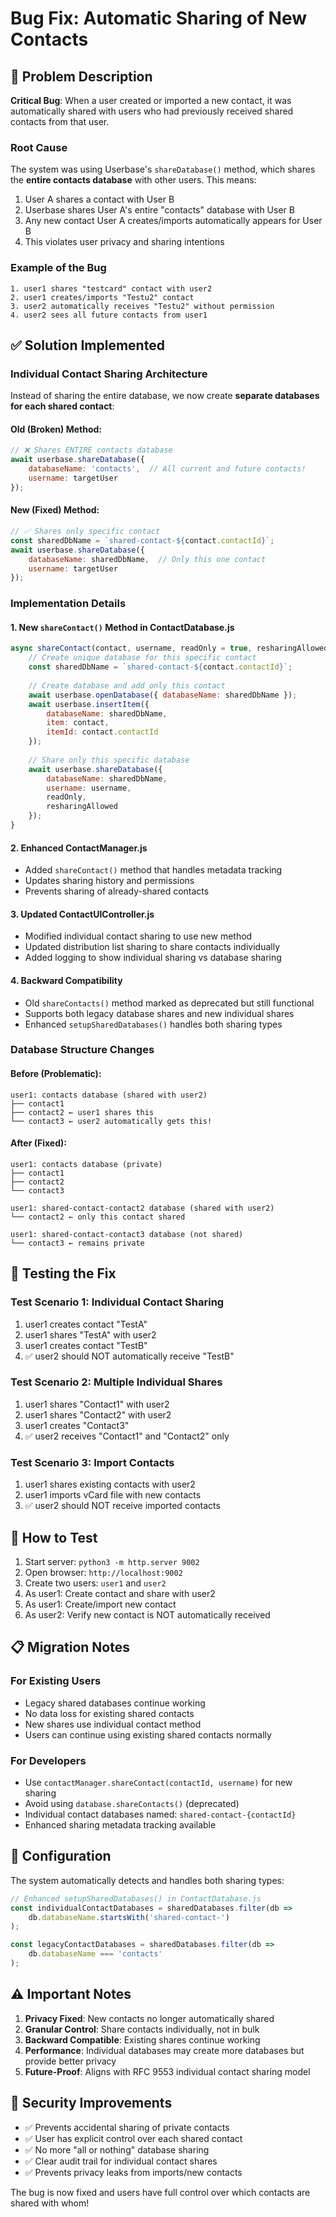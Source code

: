 # Bug Fix: Automatic Sharing of New Contacts

## 🐛 Problem Description

**Critical Bug**: When a user created or imported a new contact, it was automatically shared with users who had previously received shared contacts from that user.

### Root Cause
The system was using Userbase's `shareDatabase()` method, which shares the **entire contacts database** with other users. This means:

1. User A shares a contact with User B
2. Userbase shares User A's entire "contacts" database with User B
3. Any new contact User A creates/imports automatically appears for User B
4. This violates user privacy and sharing intentions

### Example of the Bug
```
1. user1 shares "testcard" contact with user2
2. user1 creates/imports "Testu2" contact 
3. user2 automatically receives "Testu2" without permission
4. user2 sees all future contacts from user1
```

## ✅ Solution Implemented

### Individual Contact Sharing Architecture

Instead of sharing the entire database, we now create **separate databases for each shared contact**:

#### Old (Broken) Method:
```javascript
// ❌ Shares ENTIRE contacts database
await userbase.shareDatabase({
    databaseName: 'contacts',  // All current and future contacts!
    username: targetUser
});
```

#### New (Fixed) Method:
```javascript
// ✅ Shares only specific contact
const sharedDbName = `shared-contact-${contact.contactId}`;
await userbase.shareDatabase({
    databaseName: sharedDbName,  // Only this one contact
    username: targetUser
});
```

### Implementation Details

#### 1. New `shareContact()` Method in ContactDatabase.js
```javascript
async shareContact(contact, username, readOnly = true, resharingAllowed = false) {
    // Create unique database for this specific contact
    const sharedDbName = `shared-contact-${contact.contactId}`;
    
    // Create database and add only this contact
    await userbase.openDatabase({ databaseName: sharedDbName });
    await userbase.insertItem({
        databaseName: sharedDbName,
        item: contact,
        itemId: contact.contactId
    });
    
    // Share only this specific database
    await userbase.shareDatabase({
        databaseName: sharedDbName,
        username: username,
        readOnly,
        resharingAllowed
    });
}
```

#### 2. Enhanced ContactManager.js
- Added `shareContact()` method that handles metadata tracking
- Updates sharing history and permissions 
- Prevents sharing of already-shared contacts

#### 3. Updated ContactUIController.js
- Modified individual contact sharing to use new method
- Updated distribution list sharing to share contacts individually
- Added logging to show individual sharing vs database sharing

#### 4. Backward Compatibility
- Old `shareContacts()` method marked as deprecated but still functional
- Supports both legacy database shares and new individual shares
- Enhanced `setupSharedDatabases()` handles both sharing types

### Database Structure Changes

#### Before (Problematic):
```
user1: contacts database (shared with user2)
├── contact1
├── contact2 ← user1 shares this
└── contact3 ← user2 automatically gets this!
```

#### After (Fixed):
```
user1: contacts database (private)
├── contact1
├── contact2
└── contact3

user1: shared-contact-contact2 database (shared with user2)
└── contact2 ← only this contact shared

user1: shared-contact-contact3 database (not shared)
└── contact3 ← remains private
```

## 🧪 Testing the Fix

### Test Scenario 1: Individual Contact Sharing
1. user1 creates contact "TestA"
2. user1 shares "TestA" with user2
3. user1 creates contact "TestB" 
4. ✅ user2 should NOT automatically receive "TestB"

### Test Scenario 2: Multiple Individual Shares
1. user1 shares "Contact1" with user2
2. user1 shares "Contact2" with user2  
3. user1 creates "Contact3"
4. ✅ user2 receives "Contact1" and "Contact2" only

### Test Scenario 3: Import Contacts
1. user1 shares existing contacts with user2
2. user1 imports vCard file with new contacts
3. ✅ user2 should NOT receive imported contacts

## 🚀 How to Test

1. Start server: `python3 -m http.server 9002`
2. Open browser: `http://localhost:9002`
3. Create two users: `user1` and `user2`
4. As user1: Create contact and share with user2
5. As user1: Create/import new contact
6. As user2: Verify new contact is NOT automatically received

## 📋 Migration Notes

### For Existing Users
- Legacy shared databases continue working
- No data loss for existing shared contacts
- New shares use individual contact method
- Users can continue using existing shared contacts normally

### For Developers
- Use `contactManager.shareContact(contactId, username)` for new sharing
- Avoid using `database.shareContacts()` (deprecated)
- Individual contact databases named: `shared-contact-{contactId}`
- Enhanced sharing metadata tracking available

## 🔧 Configuration

The system automatically detects and handles both sharing types:

```javascript
// Enhanced setupSharedDatabases() in ContactDatabase.js
const individualContactDatabases = sharedDatabases.filter(db => 
    db.databaseName.startsWith('shared-contact-')
);

const legacyContactDatabases = sharedDatabases.filter(db => 
    db.databaseName === 'contacts'
);
```

## ⚠️ Important Notes

1. **Privacy Fixed**: New contacts no longer automatically shared
2. **Granular Control**: Share contacts individually, not in bulk
3. **Backward Compatible**: Existing shares continue working
4. **Performance**: Individual databases may create more databases but provide better privacy
5. **Future-Proof**: Aligns with RFC 9553 individual contact sharing model

## 🎯 Security Improvements

- ✅ Prevents accidental sharing of private contacts
- ✅ User has explicit control over each shared contact
- ✅ No more "all or nothing" database sharing
- ✅ Clear audit trail for individual contact shares
- ✅ Prevents privacy leaks from imports/new contacts

The bug is now fixed and users have full control over which contacts are shared with whom!